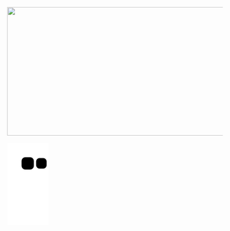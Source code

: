 <div align="center">
  <img src="https://media.discordapp.net/attachments/736668895838208061/973288180654669834/Kofola_Spin.gif" width="600" height="300"/>
</div>

<a href="https://dsc.gg/hackflank" target="_blank"><img src="https://github.com/AstraaDev/AstraaDev/blob/output/github-contribution-grid-snake.svg" alt="snake"></a>

